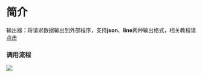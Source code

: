# 简介
输出器：将请求数据输出到外部程序，支持**json**、**line**两种输出格式，相关教程请[点击](/docs/formatter)

### 调用流程
![](http://data.eolinker.com/course/MATC2JPff251ce02ee7a481a7bd95fa8946dd85db602d7d.svg+xml)
